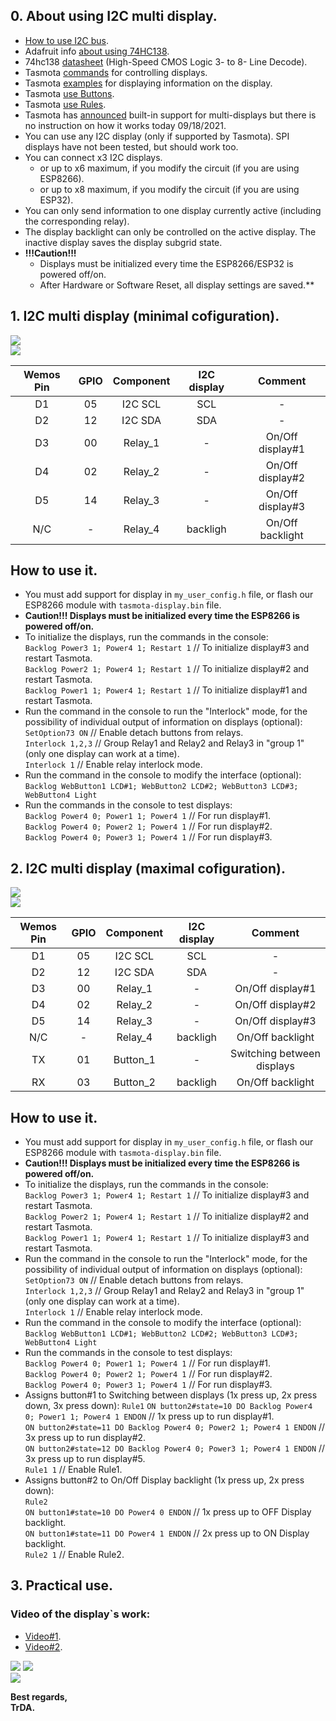 ## 0. About using I2C multi display.   
 - [How to use I2C bus](https://github.com/arendst/Tasmota/discussions/10827).  
 - Adafruit info [about using 74HC138](https://learn.adafruit.com/delorean-time-circuit/circuit-trickery).  
 - 74hc138 [datasheet](https://static.chipdip.ru/lib/935/DOC011935338.pdf) (High-Speed CMOS Logic 3- to 8- Line Decode).   
 - Tasmota [commands](https://tasmota.github.io/docs/Commands/#displays) for controlling displays.  
 - Tasmota [examples](https://tasmota.github.io/docs/Displays/#rule-examples-for-scripting-examples-see-scripting-docs) for displaying information on the display.  
 - Tasmota [use Buttons](https://tasmota.github.io/docs/Buttons-and-Switches/#button).   
 - Tasmota [use Rules](https://tasmota.github.io/docs/Rules/).    
 - Tasmota has [announced](https://github.com/arendst/Tasmota/pull/11821) built-in support for multi-displays but there is no instruction on how it works today 09/18/2021. 
 - You can use any I2C display (only if supported by Tasmota). SPI displays have not been tested, but should work too.
 - You can connect x3 I2C displays.  
   - or up to x6 maximum, if you modify the circuit (if you are using ESP8266).  
   - or up to x8 maximum, if you modify the circuit (if you are using ESP32).   
 - You can only send information to one display currently active (including the corresponding relay).  
 - The display backlight can only be controlled on the active display. The inactive display saves the display subgrid state.  
 - **!!!Caution!!!** 
   - Displays must be initialized every time the ESP8266/ESP32 is powered off/on.  
   - After Hardware or Software Reset, all display settings are saved.**  

## 1. I2C multi display (minimal cofiguration).  
![](https://raw.githubusercontent.com/TrDA-hab/Projects/master/I2C%20multi%20display/4161.jpg)  
![](https://raw.githubusercontent.com/TrDA-hab/Projects/master/I2C%20multi%20display/4162.jpg)   

Wemos Pin|GPIO|Component|I2C display|Сomment|
:-:|:-:|:-:|:-:|:-:
D1|05|I2C SCL|SCL|-
D2|12|I2C SDA|SDA|-
D3|00|Relay_1|-|On/Off display#1
D4|02|Relay_2|-|On/Off display#2
D5|14|Relay_3|-|On/Off display#3
N/C|-|Relay_4|backligh|On/Off backlight

## How to use it.  
 - You must add support for display in `my_user_config.h` file, or flash our ESP8266 module with `tasmota-display.bin` file.   
 - **Caution!!! Displays must be initialized every time the ESP8266 is powered off/on.**
 - To initialize the displays, run the commands in the console:  
   `Backlog Power3 1; Power4 1; Restart 1`  // To initialize display#3 and restart Tasmota.  
   `Backlog Power2 1; Power4 1; Restart 1`  // To initialize display#2 and restart Tasmota.    
   `Backlog Power1 1; Power4 1; Restart 1`  // To initialize display#1 and restart Tasmota.    
 - Run the command in the console  to run the "Interlock" mode, for the possibility of individual output of information on displays (optional):  
   `SetOption73 ON`  // Enable detach buttons from relays.  
   `Interlock 1,2,3` // Group Relay1 and Relay2 and Relay3 in "group 1" (only one display can work at a time).  
   `Interlock 1`     // Enable relay interlock mode.  
 - Run the command in the console to modify the interface (optional):   
   `Backlog WebButton1 LCD#1; WebButton2 LCD#2; WebButton3 LCD#3; WebButton4 Light`  
 - Run the commands in the console to test displays:  
   `Backlog Power4 0; Power1 1; Power4 1` // For run display#1.  
   `Backlog Power4 0; Power2 1; Power4 1` // For run display#2.  
   `Backlog Power4 0; Power3 1; Power4 1` // For run display#3.  

## 2. I2C multi display (maximal cofiguration).   
![](https://raw.githubusercontent.com/TrDA-hab/Projects/master/I2C%20multi%20display/4171.jpg)   
![](https://raw.githubusercontent.com/TrDA-hab/Projects/master/I2C%20multi%20display/4172.jpg)    

Wemos Pin|GPIO|Component|I2C display|Сomment|
:-:|:-:|:-:|:-:|:-:
D1|05|I2C SCL|SCL|-
D2|12|I2C SDA|SDA|-
D3|00|Relay_1|-|On/Off display#1
D4|02|Relay_2|-|On/Off display#2
D5|14|Relay_3|-|On/Off display#3
N/C|-|Relay_4|backligh|On/Off backlight
TX|01|Button_1|-|Switching between displays
RX|03|Button_2|backligh|On/Off backlight  

## How to use it.  
 - You must add support for display in `my_user_config.h` file, or flash our ESP8266 module with `tasmota-display.bin` file.   
 - **Caution!!! Displays must be initialized every time the ESP8266 is powered off/on.**
 - To initialize the displays, run the commands in the console:  
   `Backlog Power3 1; Power4 1; Restart 1`  // To initialize display#3 and restart Tasmota.  
   `Backlog Power2 1; Power4 1; Restart 1`  // To initialize display#2 and restart Tasmota.  
   `Backlog Power1 1; Power4 1; Restart 1`  // To initialize display#3 and restart Tasmota.  
 - Run the command in the console  to run the "Interlock" mode, for the possibility of individual output of information on displays (optional):  
   `SetOption73 ON`  // Enable detach buttons from relays.  
   `Interlock 1,2,3` // Group Relay1 and Relay2 and Relay3 in "group 1" (only one display can work at a time).  
   `Interlock 1`     // Enable relay interlock mode.  
 - Run the command in the console to modify the interface (optional):   
   `Backlog WebButton1 LCD#1; WebButton2 LCD#2; WebButton3 LCD#3; WebButton4 Light`  
 - Run the commands in the console to test displays:  
   `Backlog Power4 0; Power1 1; Power4 1` // For run display#1.  
   `Backlog Power4 0; Power2 1; Power4 1` // For run display#2.  
   `Backlog Power4 0; Power3 1; Power4 1` // For run display#3.  
 - Assigns button#1 to Switching between displays (1x press up, 2x press down, 3x press down):
   `Rule1` 
   `ON button2#state=10 DO Backlog Power4 0; Power1 1; Power4 1 ENDON`  // 1x press up to run display#1.    
   `ON button2#state=11 DO Backlog Power4 0; Power2 1; Power4 1 ENDON`  // 3x press up to run display#2.      
   `ON button2#state=12 DO Backlog Power4 0; Power3 1; Power4 1 ENDON`  // 3x press up to run display#5.      
   `Rule1 1`  // Enable Rule1.  
 - Assigns button#2 to On/Off Display backlight (1x press up, 2x press down):   
   `Rule2`   
   `ON button1#state=10 DO Power4 0 ENDON`  // 1x press up to OFF Display backlight.  
   `ON button1#state=11 DO Power4 1 ENDON`  // 2x press up to ON Display backlight.  
   `Rule2 1` // Enable Rule2.  

## 3. Practical use.  
### Video of the display`s work:   
 - [Video#1](https://youtu.be/zgQKJD9gmQw).   
 - [Video#2](https://youtu.be/Cm0D1HlTeSg).  

![](https://raw.githubusercontent.com/TrDA-hab/Projects/master/I2C%20multi%20display/20210919_193223.jpg) 
![](https://raw.githubusercontent.com/TrDA-hab/Projects/master/I2C%20multi%20display/20210918_152007.jpg)  
![](https://raw.githubusercontent.com/TrDA-hab/Projects/master/I2C%20multi%20display/20210919_192536.jpg)  

**Best regards,   
TrDA.**
